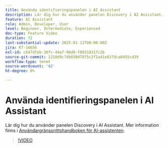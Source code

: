 ```yaml
---
title: Använda identifieringspanelen i AI Assistant
description: Lär dig hur du använder panelen Discovery i AI Assistant.
feature: AI Assistant
role: Admin, Developer, User
level: Beginner, Intermediate, Experienced
doc-type: Feature Video
duration: 72
last-substantial-update: 2025-01-11T00:00:00Z
jira: KT-16656
exl-id: c647dfeb-30fc-44a7-96d0-f09318317c2b
source-git-commit: 1218d9c7db030d7875c2f2a41e837dca0455cd39
workflow-type: tm+mt
source-wordcount: '42'
ht-degree: 0%

---
```


# Använda identifieringspanelen i AI Assistant

Lär dig hur du använder panelen Discovery i AI Assistant. Mer information finns i [Användargränssnittshandboken för AI-assistenten](https://experienceleague.adobe.com/sv/docs/experience-platform/ai-assistant/ui-guide#use-discoverability).

>[!VIDEO](https://video.tv.adobe.com/v/3440966/?learn=on&enablevpops&captions=swe)
